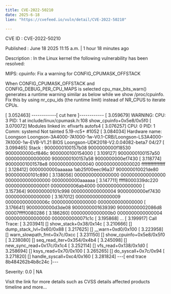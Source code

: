 ```yaml
---
title: CVE-2022-50210
date: 2025-6-18
lien: "https://cvefeed.io/vuln/detail/CVE-2022-50210"

---
```


CVE ID : CVE-2022-50210

Published :  June 18
2025
11:15 a.m. | 1 hour
18 minutes ago

Description : In the Linux kernel
the following vulnerability has been resolved:

MIPS: cpuinfo: Fix a warning for CONFIG_CPUMASK_OFFSTACK

When CONFIG_CPUMASK_OFFSTACK and CONFIG_DEBUG_PER_CPU_MAPS is selected
cpu_max_bits_warn() generates a runtime warning similar as below while
we show /proc/cpuinfo. Fix this by using nr_cpu_ids (the runtime limit)
instead of NR_CPUS to iterate CPUs.

[    3.052463] ------------[ cut here ]------------
[    3.059679] WARNING: CPU: 3 PID: 1 at include/linux/cpumask.h:108 show_cpuinfo+0x5e8/0x5f0
[    3.070072] Modules linked in: efivarfs autofs4
[    3.076257] CPU: 0 PID: 1 Comm: systemd Not tainted 5.19-rc5+ #1052
[    3.084034] Hardware name: Loongson Loongson-3A4000-7A1000-1w-V0.1-CRB/Loongson-LS3A4000-7A1000-1w-EVB-V1.21
BIOS Loongson-UDK2018-V2.0.04082-beta7 04/27
[    3.099465] Stack : 9000000100157b08 9000000000f18530 9000000000cf846c 9000000100154000
[    3.109127]         9000000100157a50 0000000000000000 9000000100157a58 9000000000ef7430
[    3.118774]         90000001001578e8 0000000000000040 0000000000000020 ffffffffffffffff
[    3.128412]         0000000000aaaaaa 1ab25f00eec96a37 900000010021de80 900000000101c890
[    3.138056]         0000000000000000 0000000000000000 0000000000000000 0000000000aaaaaa
[    3.147711]         ffff8000339dc220 0000000000000001 0000000006ab4000 0000000000000000
[    3.157364]         900000000101c998 0000000000000004 9000000000ef7430 0000000000000000
[    3.167012]         0000000000000009 000000000000006c 0000000000000000 0000000000000000
[    3.176641]         9000000000d3de08 9000000001639390 90000000002086d8 00007ffff0080286
[    3.186260]         00000000000000b0 0000000000000004 0000000000000000 0000000000071c1c
[    3.195868]         ...
[    3.199917] Call Trace:
[    3.203941] [] show_stack+0x38/0x14c
[    3.210666] [] dump_stack_lvl+0x60/0x88
[    3.217625] [] __warn+0xd0/0x100
[    3.223958] [] warn_slowpath_fmt+0x7c/0xcc
[    3.231150] [] show_cpuinfo+0x5e8/0x5f0
[    3.238080] [] seq_read_iter+0x354/0x4b4
[    3.245098] [] new_sync_read+0x17c/0x1c4
[    3.252114] [] vfs_read+0x138/0x1d0
[    3.258694] [] ksys_read+0x70/0x100
[    3.265265] [] do_syscall+0x7c/0x94
[    3.271820] [] handle_syscall+0xc4/0x160
[    3.281824] ---[ end trace 8b484262b4b8c24c ]---

Severity: 0.0 | NA

Visit the link for more details
such as CVSS details
affected products
timeline
and more...
